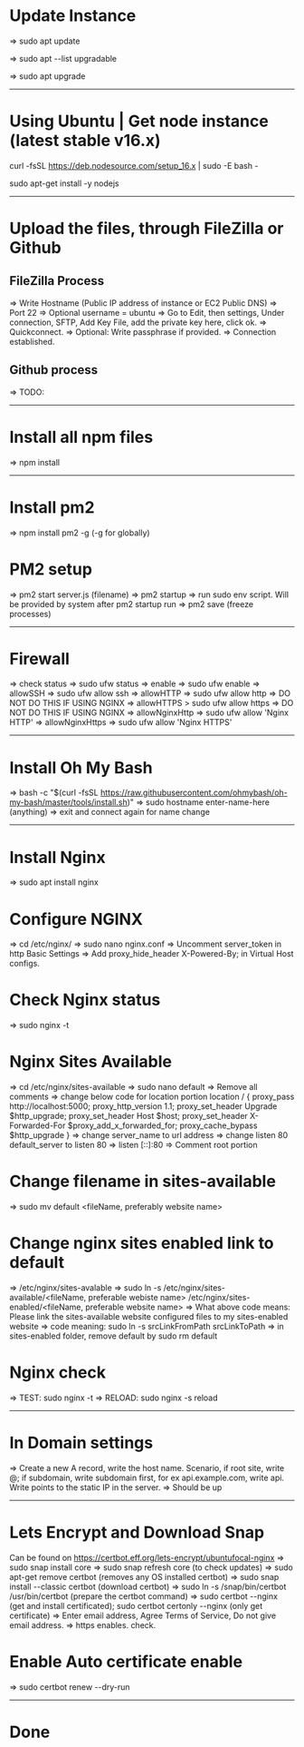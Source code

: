 # Update Instance

=> sudo apt update

=> sudo apt --list upgradable

=> sudo apt upgrade

---

# Using Ubuntu | Get node instance (latest stable v16.x)
curl -fsSL https://deb.nodesource.com/setup_16.x | sudo -E bash -

sudo apt-get install -y nodejs

---

# Upload the files, through FileZilla or Github

## FileZilla Process

=> Write Hostname (Public IP address of instance or EC2 Public DNS)
=> Port 22
=> Optional username = ubuntu
=> Go to Edit, then settings, Under connection, SFTP, Add Key File, add the private key here, click ok.
=> Quickconnect.
=> Optional: Write passphrase if provided.
=> Connection established.

## Github process

=> TODO:

---

# Install all npm files

=> npm install

---

# Install pm2

=> npm install pm2 -g (-g for globally)

# PM2 setup

=> pm2 start server.js (filename)
=> pm2 startup
=> run sudo env script. Will be provided by system after pm2 startup run
=> pm2 save (freeze processes)

---

# Firewall

=> check status => sudo ufw status
=> enable => sudo ufw enable
=> allowSSH => sudo ufw allow ssh
=> allowHTTP => sudo ufw allow http => DO NOT DO THIS IF USING NGINX
=> allowHTTPS > sudo ufw allow https => DO NOT DO THIS IF USING NGINX
=> allowNginxHttp => sudo ufw allow 'Nginx HTTP'
=> allowNginxHttps => sudo ufw allow 'Nginx HTTPS'

---

# Install Oh My Bash

=> bash -c "$(curl -fsSL https://raw.githubusercontent.com/ohmybash/oh-my-bash/master/tools/install.sh)"
=> sudo hostname enter-name-here (anything)
=> exit and connect again for name change

---

# Install Nginx

=> sudo apt install nginx

# Configure NGINX

=> cd /etc/nginx/
=> sudo nano nginx.conf
=> Uncomment server_token in http Basic Settings
=> Add proxy_hide_header X-Powered-By; in Virtual Host configs.

# Check Nginx status

=> sudo nginx -t

# Nginx Sites Available

=> cd /etc/nginx/sites-available
=> sudo nano default
=> Remove all comments
=> change below code for location portion
location / {
proxy_pass http://localhost:5000;
proxy_http_version 1.1;
proxy_set_header Upgrade $http_upgrade;
proxy_set_header Host $host;
proxy_set_header X-Forwarded-For $proxy_add_x_forwarded_for;
proxy_cache_bypass $http_upgrade
}
=> change server_name to url address
=> change listen 80 default_server to listen 80
=> listen [::]:80
=> Comment root portion

# Change filename in sites-available

=> sudo mv default <fileName, preferably website name>

# Change nginx sites enabled link to default

=> /etc/nginx/sites-avalable
=> sudo ln -s /etc/nginx/sites-available/<fileName, preferable webiste name> /etc/nginx/sites-enabled/<fileName, preferable website name>
=> What above code means: Please link the sites-available website configured files to my sites-enabled website
=> code meaning: sudo ln -s srcLinkFromPath srcLinkToPath
=> in sites-enabled folder, remove default by sudo rm default

# Nginx check

=> TEST: sudo nginx -t
=> RELOAD: sudo nginx -s reload

---

# In Domain settings

=> Create a new A record, write the host name. Scenario, if root site, write @; if subdomain, write subdomain first, for ex api.example.com, write api. Write points to the static IP in the server.
=> Should be up

---

# Lets Encrypt and Download Snap

Can be found on https://certbot.eff.org/lets-encrypt/ubuntufocal-nginx
=> sudo snap install core
=> sudo snap refresh core (to check updates)
=> sudo apt-get remove certbot (removes any OS installed certbot)
=> sudo snap install --classic certbot (download certbot)
=> sudo ln -s /snap/bin/certbot /usr/bin/certbot (prepare the certbot command)
=> sudo certbot --nginx (get and install certificated); sudo certbot certonly --nginx (only get certificate)
=> Enter email address, Agree Terms of Service, Do not give email address.
=> https enables. check.

# Enable Auto certificate enable

=> sudo certbot renew --dry-run

---

# Done
